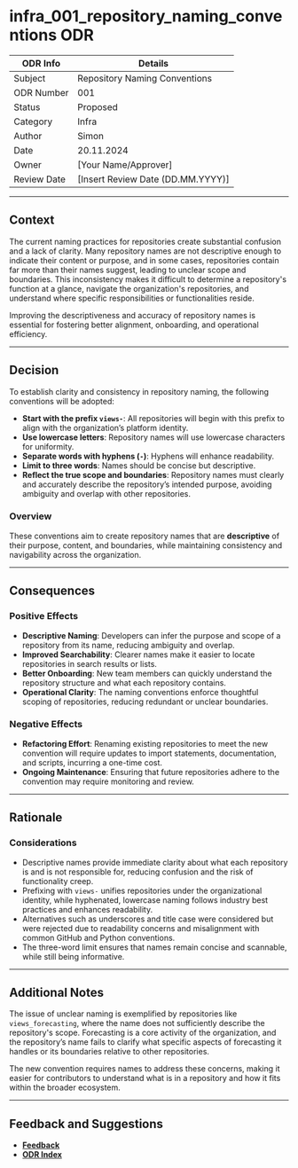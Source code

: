 # infra_001_repository_naming_conventions ODR

| ODR Info           | Details                            |
|--------------------|------------------------------------|
| Subject            | Repository Naming Conventions     |
| ODR Number         | 001                                |
| Status             | Proposed                          |
| Category           | Infra                             |
| Author             | Simon                              |
| Date               | 20.11.2024                         |
| Owner              | [Your Name/Approver]                           |
| Review Date        | [Insert Review Date (DD.MM.YYYY)]                |

---

## Context

The current naming practices for repositories create substantial confusion and a lack of clarity. Many repository names are not descriptive enough to indicate their content or purpose, and in some cases, repositories contain far more than their names suggest, leading to unclear scope and boundaries. This inconsistency makes it difficult to determine a repository's function at a glance, navigate the organization's repositories, and understand where specific responsibilities or functionalities reside. 

Improving the descriptiveness and accuracy of repository names is essential for fostering better alignment, onboarding, and operational efficiency.

---

## Decision

To establish clarity and consistency in repository naming, the following conventions will be adopted:

- **Start with the prefix `views-`**: All repositories will begin with this prefix to align with the organization’s platform identity.
- **Use lowercase letters**: Repository names will use lowercase characters for uniformity.
- **Separate words with hyphens (`-`)**: Hyphens will enhance readability.
- **Limit to three words**: Names should be concise but descriptive.
- **Reflect the true scope and boundaries**: Repository names must clearly and accurately describe the repository’s intended purpose, avoiding ambiguity and overlap with other repositories.

### Overview

These conventions aim to create repository names that are **descriptive** of their purpose, content, and boundaries, while maintaining consistency and navigability across the organization.

---

## Consequences

### Positive Effects
- **Descriptive Naming**: Developers can infer the purpose and scope of a repository from its name, reducing ambiguity and overlap.
- **Improved Searchability**: Clearer names make it easier to locate repositories in search results or lists.
- **Better Onboarding**: New team members can quickly understand the repository structure and what each repository contains.
- **Operational Clarity**: The naming conventions enforce thoughtful scoping of repositories, reducing redundant or unclear boundaries.

### Negative Effects
- **Refactoring Effort**: Renaming existing repositories to meet the new convention will require updates to import statements, documentation, and scripts, incurring a one-time cost.
- **Ongoing Maintenance**: Ensuring that future repositories adhere to the convention may require monitoring and review.

---

## Rationale

### Considerations
- Descriptive names provide immediate clarity about what each repository is and is not responsible for, reducing confusion and the risk of functionality creep.
- Prefixing with `views-` unifies repositories under the organizational identity, while hyphenated, lowercase naming follows industry best practices and enhances readability.
- Alternatives such as underscores and title case were considered but were rejected due to readability concerns and misalignment with common GitHub and Python conventions.
- The three-word limit ensures that names remain concise and scannable, while still being informative.

---

## Additional Notes

The issue of unclear naming is exemplified by repositories like `views_forecasting`, where the name does not sufficiently describe the repository's scope. Forecasting is a core activity of the organization, and the repository’s name fails to clarify what specific aspects of forecasting it handles or its boundaries relative to other repositories. 

The new convention requires names to address these concerns, making it easier for contributors to understand what is in a repository and how it fits within the broader ecosystem.

---

## Feedback and Suggestions

- [**Feedback**](https://github.com/views-platform/docs/issues)
- [**ODR Index**](/ODRs/index.md)
